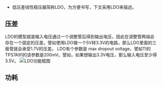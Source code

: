 * 低压差线性稳压器简称LDO，为方便书写，下文采用LDO来描述。
## 压差
LDO的模型就是输入电压通过一个调整管后得到输出电压，因此在调整管两端会存在一个固定的压差。譬如使用LDO做一个5V转3.3V的电路，那么LDO里面的三极管就会承受1.7V的压差。
LDO有个参数是 max dropout voltage，譬如TI的TPS7A91的该参数是200mV。譬如，如果想输出3.3V电压，那么输入电压至少得3.5V。
![LDO功能框图](https://github.com/FlyRabbit/Electronic-Engineering-Experience/tree/master/Pic/LDO.PNG)
## 功耗

